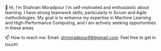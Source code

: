
👋 Hi, I’m Shahram Moradpour
I'm self-motivated and enthusiastic about learning. I have strong teamwork skills, particularly in Scrum and Agile methodologies. My goal is to enhance my expertise in Machine Learning and High-Performance Computing, and I am actively seeking opportunities in these areas.

📫 How to reach me: Email: shmoradpour69@gmail.com. Feel free to get in touch!
